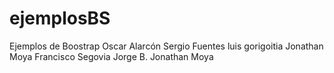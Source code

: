 # ejemplosBS
Ejemplos de Boostrap
Oscar Alarcón
Sergio Fuentes
luis gorigoitia
Jonathan Moya
Francisco Segovia
Jorge B.
Jonathan Moya